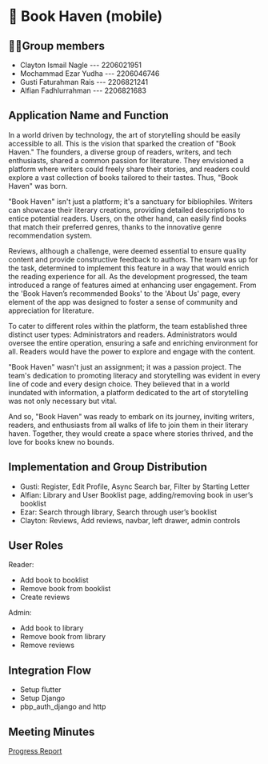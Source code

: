 # 📖 Book Haven (mobile)

## 👨‍💻Group members

- Clayton Ismail Nagle --- 2206021951
- Mochammad Ezar Yudha --- 2206046746
- Gusti Faturahman Rais --- 2206821241
- Alfian Fadhlurrahman --- 2206821683

## Application Name and Function

In a world driven by technology, the art of storytelling should be easily accessible to all. This is the vision that sparked the creation of "Book Haven." The founders, a diverse group of readers, writers, and tech enthusiasts, shared a common passion for literature. They envisioned a platform where writers could freely share their stories, and readers could explore a vast collection of books tailored to their tastes. Thus, "Book Haven" was born.

"Book Haven" isn't just a platform; it's a sanctuary for bibliophiles. Writers can showcase their literary creations, providing detailed descriptions to entice potential readers. Users, on the other hand, can easily find books that match their preferred genres, thanks to the innovative genre recommendation system.

Reviews, although a challenge, were deemed essential to ensure quality content and provide constructive feedback to authors. The team was up for the task, determined to implement this feature in a way that would enrich the reading experience for all. As the development progressed, the team introduced a range of features aimed at enhancing user engagement. From the 'Book Haven’s recommended Books' to the 'About Us' page, every element of the app was designed to foster a sense of community and appreciation for literature.

To cater to different roles within the platform, the team established three distinct user types: Administrators and readers. Administrators would oversee the entire operation, ensuring a safe and enriching environment for all. Readers would have the power to explore and engage with the content.

"Book Haven" wasn't just an assignment; it was a passion project. The team's dedication to promoting literacy and storytelling was evident in every line of code and every design choice. They believed that in a world inundated with information, a platform dedicated to the art of storytelling was not only necessary but vital.

And so, "Book Haven" was ready to embark on its journey, inviting writers, readers, and enthusiasts from all walks of life to join them in their literary haven. Together, they would create a space where stories thrived, and the love for books knew no bounds.


## Implementation and Group Distribution

- Gusti: Register, Edit Profile, Async Search bar, Filter by Starting Letter
- Alfian: Library and User Booklist page, adding/removing book in user’s booklist
- Ezar: Search through library, Search through user’s booklist
- Clayton: Reviews, Add reviews, navbar, left drawer, admin controls

## User Roles

Reader: 
- Add book to booklist
- Remove book from booklist
- Create reviews

Admin:
- Add book to library
- Remove book from library
- Remove reviews

## Integration Flow

- Setup flutter
- Setup Django
- pbp_auth_django and http

## Meeting Minutes

[Progress Report](https://docs.google.com/spreadsheets/d/1pYGejWdKcMagc6A6QHKnZNHB_6Wrqx9X/edit?usp=sharing&ouid=107061912414194899615&rtpof=true&sd=true)
